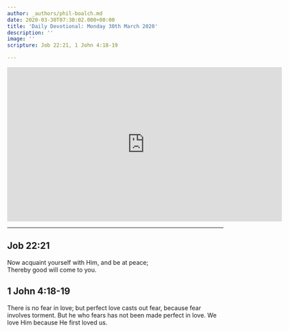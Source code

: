 ```yaml
---
author: _authors/phil-boalch.md
date: 2020-03-30T07:30:02.000+00:00
title: 'Daily Devotional: Monday 30th March 2020'
description: ''
image: ''
scripture: Job 22:21, 1 John 4:18-19

---
```

<iframe src="https://player.vimeo.com/video/402088935" width="640" height="360" frameborder="0" allow="autoplay; fullscreen" allowfullscreen></iframe>

***

## Job 22:21

Now acquaint yourself with Him, and be at peace;  
Thereby good will come to you.

## 1 John 4:18-19

There is no fear in love; but perfect love casts out fear, because fear involves torment. But he who fears has not been made perfect in love. We love Him because He first loved us.